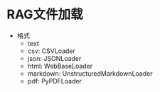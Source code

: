 # RAG文件加载

- 格式
    - text
    - csv: CSVLoader
    - json: JSONLoader
    - html: WebBaseLoader
    - markdown: UnstructuredMarkdownLoader
    - pdf: PyPDFLoader